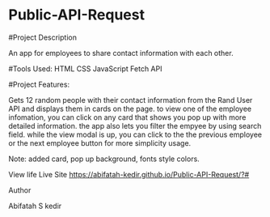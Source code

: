 # Public-API-Request

#Project Description

An app for employees to share contact information with each other.

#Tools Used:
HTML
CSS
JavaScript 
Fetch API

#Project Features:

Gets 12 random people with their contact information from the Rand User API and displays them in cards on the page.
to view one of the employee infomation, you can click on any card that shows you pop up with more detailed information.
the app also lets you filter the empyee by using search field. while the view modal is up, you can click to the the previous employee or
the next employee button for more simplicity usage.

Note: added card, pop up background, fonts style colors.

View life Live Site https://abifatah-kedir.github.io/Public-API-Request/?#

Author

Abifatah S kedir
